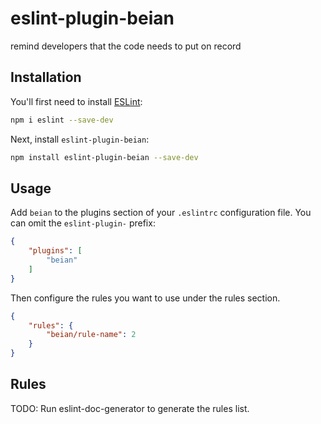 # eslint-plugin-beian

remind developers that the code needs to put on record

## Installation

You'll first need to install [ESLint](https://eslint.org/):

```sh
npm i eslint --save-dev
```

Next, install `eslint-plugin-beian`:

```sh
npm install eslint-plugin-beian --save-dev
```

## Usage

Add `beian` to the plugins section of your `.eslintrc` configuration file. You can omit the `eslint-plugin-` prefix:

```json
{
    "plugins": [
        "beian"
    ]
}
```


Then configure the rules you want to use under the rules section.

```json
{
    "rules": {
        "beian/rule-name": 2
    }
}
```

## Rules

<!-- begin auto-generated rules list -->
TODO: Run eslint-doc-generator to generate the rules list.
<!-- end auto-generated rules list -->


